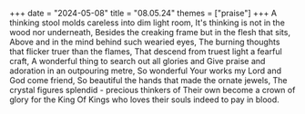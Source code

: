 +++
date = "2024-05-08"
title = "08.05.24"
themes = ["praise"]
+++
A thinking stool molds careless into dim light room,
It's thinking is not in the wood nor underneath,
Besides the creaking frame but in the flesh that sits,
Above and in the mind behind such wearied eyes,
The burning thoughts that flicker truer than the flames,
That descend from truest light a fearful craft,
A wonderful thing to search out all glories and 
Give praise and adoration in an outpouring metre,
So wonderful Your works my Lord and God come friend,
So beautiful the hands that made the ornate jewels,
The crystal figures splendid - precious thinkers of
Their own become a crown of glory for the King
Of Kings who loves their souls indeed to pay in blood.
